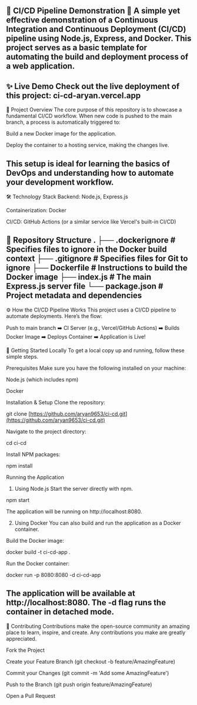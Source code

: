 🚀 CI/CD Pipeline Demonstration 🚀
A simple yet effective demonstration of a Continuous Integration and Continuous Deployment (CI/CD) pipeline using Node.js, Express, and Docker. This project serves as a basic template for automating the build and deployment process of a web application.
-------

✨ Live Demo
Check out the live deployment of this project:
ci-cd-aryan.vercel.app
--------------

🎯 Project Overview
The core purpose of this repository is to showcase a fundamental CI/CD workflow. When new code is pushed to the main branch, a process is automatically triggered to:

Build a new Docker image for the application.

Deploy the container to a hosting service, making the changes live.

This setup is ideal for learning the basics of DevOps and understanding how to automate your development workflow.
------------------------

🛠️ Technology Stack
Backend: Node.js, Express.js

Containerization: Docker

CI/CD: GitHub Actions (or a similar service like Vercel's built-in CI/CD)

📂 Repository Structure
.
├── .dockerignore      # Specifies files to ignore in the Docker build context
├── .gitignore         # Specifies files for Git to ignore
├── Dockerfile         # Instructions to build the Docker image
├── index.js           # The main Express.js server file
└── package.json       # Project metadata and dependencies
----------------

⚙️ How the CI/CD Pipeline Works
This project uses a CI/CD pipeline to automate deployments. Here’s the flow:

Push to main branch ➡️ CI Server (e.g., Vercel/GitHub Actions) ➡️ Builds Docker Image ➡️ Deploys Container ➡️ Application is Live!

🚀 Getting Started Locally
To get a local copy up and running, follow these simple steps.

Prerequisites
Make sure you have the following installed on your machine:

Node.js (which includes npm)

Docker

Installation & Setup
Clone the repository:

git clone [https://github.com/aryan9653/ci-cd.git](https://github.com/aryan9653/ci-cd.git)

Navigate to the project directory:

cd ci-cd

Install NPM packages:

npm install

Running the Application
1. Using Node.js
Start the server directly with npm.

npm start

The application will be running on http://localhost:8080.

2. Using Docker
You can also build and run the application as a Docker container.

Build the Docker image:

docker build -t ci-cd-app .

Run the Docker container:

docker run -p 8080:8080 -d ci-cd-app

The application will be available at http://localhost:8080. The -d flag runs the container in detached mode.
----------------------------------------------------------------------------------------------------------------

🤝 Contributing
Contributions make the open-source community an amazing place to learn, inspire, and create. Any contributions you make are greatly appreciated.

Fork the Project

Create your Feature Branch (git checkout -b feature/AmazingFeature)

Commit your Changes (git commit -m 'Add some AmazingFeature')

Push to the Branch (git push origin feature/AmazingFeature)

Open a Pull Request


